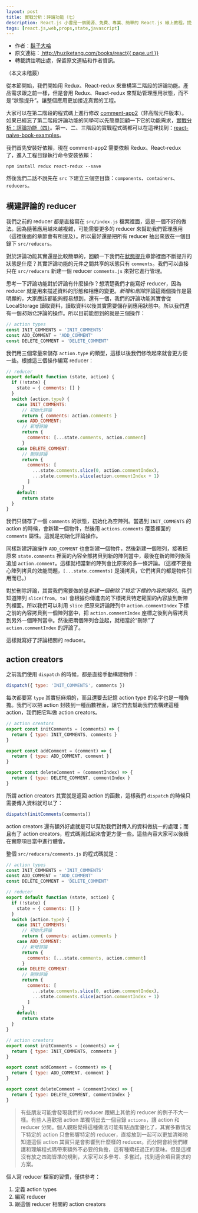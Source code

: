 ```yaml
---
layout: post
title: 實戰分析：評論功能（七）
description: React.js 小書是一個開源、免費、專業、簡單的 React.js 線上教程。提煉實戰經驗中基礎的、重要的、頻繁的知識進行重點講解，讓你能用最少的精力深入瞭解實戰中最需要的 React.js 知識。
tags: [react.js,web,props,state,javascript]
---
```


<ul style='font-size: 14px;'>
  <li>
    作者：<a href="https://www.zhihu.com/people/hu-zi-da-ha" target="_blank">鬍子大哈</a>
  </li>
  <li>
    原文連結：<a href="http://huziketang.com/books/react{{ page.url }}"> http://huziketang.com/books/react{{ page.url }} </a>
  </li>
  <li>轉載請註明出處，保留原文連結和作者資訊。</li>
</ul>

（本文未稽覈）

從本節開始，我們開始用 Redux、React-redux 來重構第二階段的評論功能。產品需求跟之前一樣，但是會用 Redux、React-redux 來幫助管理應用狀態，而不是“狀態提升”。讓整個應用更加接近真實的工程。

大家可以在第二階段的程式碼上進行修改 [comment-app2](https://github.com/huzidaha/react-naive-book-examples/tree/master/comment-app2)（非高階元件版本）。如果已經忘了第二階段評論功能的同學可以先簡單回顧一下它的功能需求，[實戰分析：評論功能（四）](http://huziketang.com/books/react/lesson25)。第一、二、三階段的實戰程式碼都可以在這裡找到：[react-naive-book-examples](https://github.com/huzidaha/react-naive-book-examples)。

我們首先安裝好依賴，現在 comment-app2 需要依賴 Redux、React-redux 了，進入工程目錄執行命令安裝依賴：

```
npm install redux react-redux --save
```

然後我們二話不說先在 `src` 下建立三個空目錄：`components`、`containers`、`reducers`。

##  構建評論的 reducer
我們之前的 reducer 都是直接寫在 `src/index.js` 檔案裡面，這是一個不好的做法。因為隨著應用越來越複雜，可能需要更多的 reducer 來幫助我們管理應用（這裡後面的章節會有所提及）。所以最好還是把所有 reducer 抽出來放在一個目錄下 `src/reducers`。

對於評論功能其實還是比較簡單的，回顧一下我們在[狀態提升](http://huziketang.com/books/react/lesson17)章節裡面不斷提升的狀態是什麼？其實評論功能的元件之間共享的狀態只有 `comments`。我們可以直接只在 `src/reducers` 新建一個 reducer `comments.js` 來對它進行管理。

思考一下評論功能對於評論有什麼操作？想清楚我們才能寫好 reducer，因為 reducer 就是用來描述資料的形態和相應的變更。*新增*和*刪除*評論這兩個操作是最明顯的，大家應該都能夠輕易想到。還有一個，我們的評論功能其實會從 LocalStorage 讀取資料，讀取資料以後其實需要儲存到應用狀態中。所以我們還有一個*初始化*評論的操作。所以目前能想到的就是三個操作：

```javascript
// action types
const INIT_COMMENTS = 'INIT_COMMENTS'
const ADD_COMMENT = 'ADD_COMMENT'
const DELETE_COMMENT = 'DELETE_COMMENT'
```

我們用三個常量來儲存 `action.type` 的類型，這樣以後我們修改起來就會更方便一些。根據這三個操作編寫 reducer：

```javascript
// reducer
export default function (state, action) {
  if (!state) {
    state = { comments: [] }
  }
  switch (action.type) {
    case INIT_COMMENTS:
      // 初始化評論
      return { comments: action.comments }
    case ADD_COMMENT:
      // 新增評論
      return {
        comments: [...state.comments, action.comment]
      }
    case DELETE_COMMENT:
      // 刪除評論
      return {
        comments: [
          ...state.comments.slice(0, action.commentIndex),
          ...state.comments.slice(action.commentIndex + 1)
        ]
      }
    default:
      return state
  }
}
```

我們只儲存了一個 `comments` 的狀態，初始化為空陣列。當遇到 `INIT_COMMENTS` 的 action 的時候，會新建一個物件，然後用 `actions.comments` 覆蓋裡面的 `comments` 屬性。這就是初始化評論操作。

同樣新建評論操作 `ADD_COMMENT` 也會新建一個物件，然後新建一個陣列，接著把原來 `state.comments` 裡面的內容全部拷貝到新的陣列當中，最後在新的陣列後面追加 `action.comment`。這樣就相當新的陣列會比原來的多一條評論。（這裡不要擔心陣列拷貝的效能問題，`[...state.comments]` 是淺拷貝，它們拷貝的都是物件引用而已。）

對於刪除評論，其實我們需要做的是*新建一個刪除了特定下標的內容的陣列*。我們知道陣列 `slice(from, to)` 會根據你傳進去的下標拷貝特定範圍的內容放到新陣列裡面。所以我們可以利用 `slice` 把原來評論陣列中 `action.commentIndex` 下標之前的內容拷貝到一個陣列當中，把 `action.commentIndex` 座標之後到內容拷貝到另外一個陣列當中。然後把兩個陣列合並起，就相當於“刪除”了 `action.commentIndex` 的評論了。

這樣就寫好了評論相關的 reducer。

## action creators
之前我們使用 `dispatch` 的時候，都是直接手動構建物件：

```javascript
dispatch({ type: 'INIT_COMMENTS', comments })
```

每次都要寫 `type` 其實挺麻煩的，而且還要去記憶 action type 的名字也是一種負擔。我們可以把 action 封裝到一種函數裡面，讓它們去幫助我們去構建這種 action，我們把它叫做 action creators。

```javascript
// action creators
export const initComments = (comments) => {
  return { type: INIT_COMMENTS, comments }
}

export const addComment = (comment) => {
  return { type: ADD_COMMENT, comment }
}

export const deleteComment = (commentIndex) => {
  return { type: DELETE_COMMENT, commentIndex }
}
```

所謂 action creators 其實就是返回 action 的函數，這樣我們 `dispatch` 的時候只需要傳入資料就可以了：

```javascript
dispatch(initComments(comments))
```

action creators 還有額外好處就是可以幫助我們對傳入的資料做統一的處理；而且有了 action creators，程式碼測試起來會更方便一些。這些內容大家可以後續在實際項目當中進行體會。

整個 `src/reducers/comments.js` 的程式碼就是：

```javascript
// action types
const INIT_COMMENTS = 'INIT_COMMENTS'
const ADD_COMMENT = 'ADD_COMMENT'
const DELETE_COMMENT = 'DELETE_COMMENT'

// reducer
export default function (state, action) {
  if (!state) {
    state = { comments: [] }
  }
  switch (action.type) {
    case INIT_COMMENTS:
      // 初始化評論
      return { comments: action.comments }
    case ADD_COMMENT:
      // 新增評論
      return {
        comments: [...state.comments, action.comment]
      }
    case DELETE_COMMENT:
      // 刪除評論
      return {
        comments: [
          ...state.comments.slice(0, action.commentIndex),
          ...state.comments.slice(action.commentIndex + 1)
        ]
      }
    default:
      return state
  }
}

// action creators
export const initComments = (comments) => {
  return { type: INIT_COMMENTS, comments }
}

export const addComment = (comment) => {
  return { type: ADD_COMMENT, comment }
}

export const deleteComment = (commentIndex) => {
  return { type: DELETE_COMMENT, commentIndex }
}
```

> 有些朋友可能會發現我們的 reducer 跟網上其他的 reducer 的例子不大一樣。有些人喜歡把 action 單獨切出去一個目錄 `actions`，讓 action 和 reducer  分開。個人觀點覺得這種做法可能有點過度優化了，其實多數情況下特定的 action 只會影響特定的 reducer，直接放到一起可以更加清晰地知道這個 action 其實只是會影響到什麼樣的 reducer。而分開會給我們維護和理解程式碼帶來額外不必要的負擔，這有種矯枉過正的意味。但是這裡沒有放之四海皆準的規則，大家可以多參考、多嘗試，找到適合項目需求的方案。

個人寫 reducer 檔案的習慣，僅供參考：

1. 定義 action types
2. 編寫 reducer
3. 跟這個 reducer 相關的 action creators
